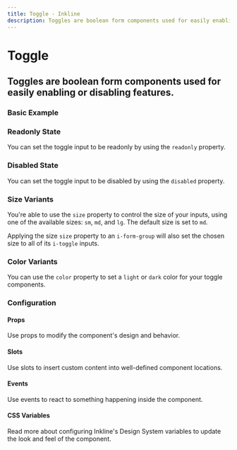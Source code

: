 ```yaml
---
title: Toggle - Inkline
description: Toggles are boolean form components used for easily enabling or disabling features. 
---
```


<script setup>
import { manifest } from '@inkline/inkline/components/IToggle/manifest';
import {
    IToggleBasicExample,
    IToggleColorVariantsExample,
    IToggleDisabledExample,
    IToggleReadonlyExample,
    IToggleSizeVariantsExample
} from '@inkline/inkline/components/IToggle/examples';
import { default as IToggleBasicExampleHTML } from '@inkline/inkline/components/IToggle/examples/basic.html?raw';
import { default as IToggleBasicExampleJS } from '@inkline/inkline/components/IToggle/examples/basic.js?raw';
import { default as IToggleColorVariantsExampleHTML } from '@inkline/inkline/components/IToggle/examples/color-variants.html?raw';
import { default as IToggleColorVariantsExampleJS } from '@inkline/inkline/components/IToggle/examples/color-variants.js?raw';
import { default as IToggleDisabledExampleHTML } from '@inkline/inkline/components/IToggle/examples/disabled.html?raw';
import { default as IToggleDisabledExampleJS } from '@inkline/inkline/components/IToggle/examples/disabled.js?raw';
import { default as IToggleReadonlyExampleHTML } from '@inkline/inkline/components/IToggle/examples/readonly.html?raw';
import { default as IToggleReadonlyExampleJS } from '@inkline/inkline/components/IToggle/examples/readonly.js?raw';
import { default as IToggleSizeVariantsExampleHTML } from '@inkline/inkline/components/IToggle/examples/size-variants.html?raw';
import { default as IToggleSizeVariantsExampleJS } from '@inkline/inkline/components/IToggle/examples/size-variants.js?raw';
</script>

# Toggle
## Toggles are boolean form components used for easily enabling or disabling features. 

### Basic Example

<example :component="IToggleBasicExample" :html="IToggleBasicExampleHTML" :js="IToggleBasicExampleJS"></example>

### Readonly State
You can set the toggle input to be readonly by using the `readonly` property.

<example :component="IToggleReadonlyExample" :html="IToggleReadonlyExampleHTML" :js="IToggleReadonlyExampleJS"></example>

### Disabled State
You can set the toggle input to be disabled by using the `disabled` property.

<example :component="IToggleDisabledExample" :html="IToggleDisabledExampleHTML" :js="IToggleDisabledExampleJS"></example>

### Size Variants
You're able to use the `size` property to control the size of your inputs, using one of the available sizes: `sm`, `md`, and `lg`. The default size is set to `md`. 

<example :component="IToggleSizeVariantsExample" :html="IToggleSizeVariantsExampleHTML" :js="IToggleSizeVariantsExampleJS"></example>

Applying the size `size` property to an `i-form-group` will also set the chosen size to all of its `i-toggle` inputs.

### Color Variants
You can use the `color` property to set a `light` or `dark` color for your toggle components.

<example :component="IToggleColorVariantsExample" :html="IToggleColorVariantsExampleHTML" :js="IToggleColorVariantsExampleJS"></example>

### Configuration

#### Props
Use props to modify the component's design and behavior.

<props-table :manifest="manifest"></props-table>

#### Slots
Use slots to insert custom content into well-defined component locations.

<slots-table :manifest="manifest"></slots-table>

#### Events
Use events to react to something happening inside the component.

<events-table :manifest="manifest"></events-table>

#### CSS Variables
<router-link :to="{ name: 'docs-introduction-design-system' }">Read more</router-link> about configuring Inkline's Design System variables to update the look and feel of the component.

<css-variables-table :manifest="manifest" type="local"></css-variables-table>
